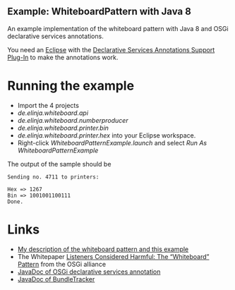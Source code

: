 Example: WhiteboardPattern with Java 8
-------------------------------------------------------------------------------

An example implementation of the whiteboard pattern with Java 8 and OSGi declarative services annotations.

You need an [Eclipse](http://www.eclipse.org) with the [Declarative Services Annotations Support Plug-In](http://marketplace.eclipse.org/content/declarative-services-annotations-support) to make the annotations work.

# Running the example

* Import the 4 projects 
 * _de.elinja.whiteboard.api_
 * _de.elinja.whiteboard.numberproducer_
 * _de.elinja.whiteboard.printer.bin_
 * _de.elinja.whiteboard.printer.hex_
 into your Eclipse workspace.
* Right-click *WhiteboardPatternExample.launch* and select *Run As WhiteboardPatternExample*

The output of the sample should be

    Sending no. 4711 to printers:
    
    Hex => 1267
    Bin => 1001001100111
    Done.

# Links

* [My description of the whiteboard pattern and this example](
http://joemat.blogspot.com/2015/04/the-whiteboard-pattern-in-java-8-world.html)
* The Whitepaper [Listeners Considered Harmful: The “Whiteboard” Pattern](http://www.osgi.org/wiki/uploads/Links/whiteboard.pdf) from the OSGi alliance
* [JavaDoc of OSGi declarative services annotation](https://osgi.org/javadoc/r5/cmpn/org/osgi/service/component/annotations/package-summary.html)
* [JavaDoc of BundleTracker](https://osgi.org/javadoc/r5/core/org/osgi/util/tracker/BundleTracker.html)
